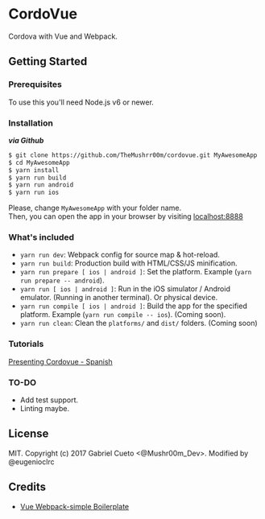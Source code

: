 CordoVue
===============
Cordova with Vue and Webpack.

Getting Started
---------------

### Prerequisites
To use this you'll need Node.js v6 or newer.

### Installation
***via Github***
``` bash
$ git clone https://github.com/TheMushrr00m/cordovue.git MyAwesomeApp
$ cd MyAwesomeApp
$ yarn install
$ yarn run build
$ yarn run android
$ yarn run ios
```


Please, change `MyAwesomeApp` with your folder name.  
Then, you can open the app in your browser by visiting [localhost:8888](http://localhost:8888)  

### What's included
- `yarn run dev`: Webpack config for source map & hot-reload.
- `yarn run build`: Production build with HTML/CSS/JS minification.
- `yarn run prepare [ ios | android ]`: Set the platform. Example (`yarn run prepare -- android`).
- `yarn run [ ios | android ]`: Run in the iOS simulator / Android emulator. (Running in another terminal). Or physical device.
- `yarn run compile [ ios | android ]`: Build the app for the specified platform. Example (`yarn run compile -- ios`). (Coming soon).
- `yarn run clean`: Clean the `platforms/` and `dist/` folders. (Coming soon)

### Tutorials
[Presenting Cordovue - Spanish](http://laesporadelhongo.com/cordovue/)

### TO-DO
- Add test support.
- Linting maybe.

## License
MIT. Copyright (c) 2017 Gabriel Cueto <@Mushr00m_Dev>. Modified by @eugenioclrc

## Credits
- [Vue Webpack-simple Boilerplate](https://github.com/vuejs-templates/webpack-simple)
